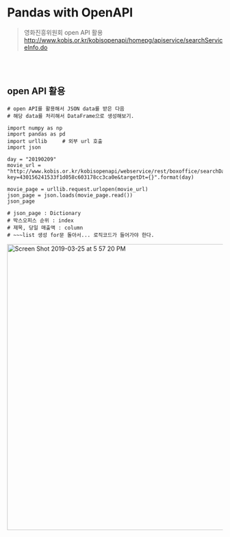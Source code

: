 # Pandas with OpenAPI
> 영화진흥위원회 open API 활용<br>
> http://www.kobis.or.kr/kobisopenapi/homepg/apiservice/searchServiceInfo.do

<br>
<br>

## open API 활용
    # open API를 활용해서 JSON data를 받은 다음
    # 해당 data를 처리해서 DataFrame으로 생성해보기.
    
    import numpy as np
    import pandas as pd
    import urllib     # 외부 url 호출
    import json
    
    day = "20190209"
    movie_url = "http://www.kobis.or.kr/kobisopenapi/webservice/rest/boxoffice/searchDailyBoxOfficeList.json?key=430156241533f1d058c603178cc3ca0e&targetDt={}".format(day)
    
    movie_page = urllib.request.urlopen(movie_url)
    json_page = json.loads(movie_page.read())
    json_page
    
    # json_page : Dictionary
    # 박스오피스 순위 : index
    # 제목, 당일 매출액 : column
    # ~~~list 생성 for문 돌아서... 로직코드가 들어가야 한다.
<img width="668" alt="Screen Shot 2019-03-25 at 5 57 20 PM" src="https://user-images.githubusercontent.com/46523571/54906824-74003400-4f27-11e9-91c0-f4f644125a81.png">







